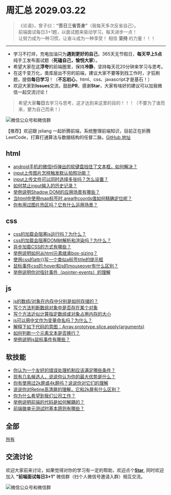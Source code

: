 # 周汇总 2029.03.22

> 《论语》，曾子曰：**“吾日三省吾身”**（我每天多次反省自己）。  
> 前端面试每日3+1题，以面试题来驱动学习，每天进步一点！  
> 让努力成为一种习惯，让奋斗成为一种享受！
> 相信 **坚持** 的力量！！！

---
- 学习不打烊，充电加油只为**遇到更好的自己**，365天无节假日，**每天早上5点**纯手工发布面试题（**死磕自己，愉悦大家**）。
- 希望大家在这**浮夸**的前端圈里，保持**冷静**，坚持每天花20分钟来学习与思考。
- 在这千变万化，类库层出不穷的前端，建议大家不要等到找工作时，才狂刷题，提倡**每日学习**！（**不忘初心**，html、css、javascript才是基石！）
- 欢迎大家到**Issues**交流，鼓励**PR**，感谢**Star**，大家有啥好的建议可以加我微信一起交流讨论！
> 希望大家**每日**去学习与思考，这才达到来这里的目的！！！（不要为了谁而来，要为自己而来！）

![微信公众号和微信群](https://github.com/haizlin/fe-interview/raw/master/resource/images/qrcode.jpg)

【推荐】欢迎跟 jsliang 一起折腾前端，系统整理前端知识，目前正在折腾 LeetCode，打算打通算法与数据结构的任督二脉。[GitHub 地址](https://github.com/LiangJunrong/document-library)

## html
- [android手机的微信H5弹出的软键盘挡住了文本框，如何解决？](https://github.com/haizlin/fe-interview/issues/2107)
- [input上传图片怎样触发默认拍照功能？](https://github.com/haizlin/fe-interview/issues/2103)
- [input上传文件可以同时选择多张吗？怎么设置？](https://github.com/haizlin/fe-interview/issues/2093)
- [如何禁止input输入的历史记录？](https://github.com/haizlin/fe-interview/issues/2089)
- [举例说明Shadow DOM的应用场景有哪些？](https://github.com/haizlin/fe-interview/issues/2085)
- [当html中使用map标签时,area中coords值如何精确定位呢？](https://github.com/haizlin/fe-interview/issues/2076)
- [你有用过图片热区吗？它有什么运用场景？](https://github.com/haizlin/fe-interview/issues/2066)

## css
- [css的加载会阻塞js运行吗？为什么？](https://github.com/haizlin/fe-interview/issues/2108)
- [css的加载会阻塞DOM树解析和渲染吗？为什么？](https://github.com/haizlin/fe-interview/issues/2104)
- [异步加载CSS的方式有哪些？](https://github.com/haizlin/fe-interview/issues/2094)
- [举例说明如何从html元素继承box-sizing？](https://github.com/haizlin/fe-interview/issues/2090)
- [使用css的attr()写一个类似a标签title的提示框](https://github.com/haizlin/fe-interview/issues/2086)
- [鼠标事件css的:hover和js的mouseover有什么区别？](https://github.com/haizlin/fe-interview/issues/2077)
- [举例说明你对指针事件（pointer-events）的理解](https://github.com/haizlin/fe-interview/issues/2067)

## js
- [js的数组/对象在内存中分别是如何存储的？](https://github.com/haizlin/fe-interview/issues/2109)
- [写个方法判断数组对象中是否存在某个对象](https://github.com/haizlin/fe-interview/issues/2105)
- [写个方法近似计算指定数组或对象占用内存的大小](https://github.com/haizlin/fe-interview/issues/2095)
- [js可以用中文作为变量命名吗？为什么？](https://github.com/haizlin/fe-interview/issues/2091)
- [解释下如下代码的意图：Array.prototype.slice.apply(arguments)](https://github.com/haizlin/fe-interview/issues/2087)
- [如何判断一个元素文本是否换行？](https://github.com/haizlin/fe-interview/issues/2078)
- [举例说明js鼠标事件有哪些？](https://github.com/haizlin/fe-interview/issues/2068)

## 软技能
- [你认为一个友好的错误处理机制应该满足哪些条件？](https://github.com/haizlin/fe-interview/issues/2110)
- [现有几名候选人，说说你认为你的最大优势是什么？](https://github.com/haizlin/fe-interview/issues/2106)
- [你有使用过2k屏或4k屏吗？说说你对它们的理解](https://github.com/haizlin/fe-interview/issues/2096)
- [说说你对Retine高清屏的理解，它和2k屏有什么区别？](https://github.com/haizlin/fe-interview/issues/2092)
- [你为什么希望到我们公司工作？](https://github.com/haizlin/fe-interview/issues/2088)
- [举例说明前端的代码是如何解耦的？](https://github.com/haizlin/fe-interview/issues/2079)
- [前端做单元测试时基本原则有哪些？](https://github.com/haizlin/fe-interview/issues/2069)


## 全部
[所有](https://github.com/haizlin/fe-interview/blob/master/category/week.md)

## 交流讨论
欢迎大家前来讨论，如果觉得对你的学习有一定的帮助，欢迎点个[**Star**](https://github.com/haizlin/fe-interview), 同时欢迎加入 **“前端面试每日3+1”** 微信群（扫个人微信号邀请入群）相互交流。

![微信公众号和微信群](https://github.com/haizlin/fe-interview/raw/master/resource/images/qrcode.jpg)